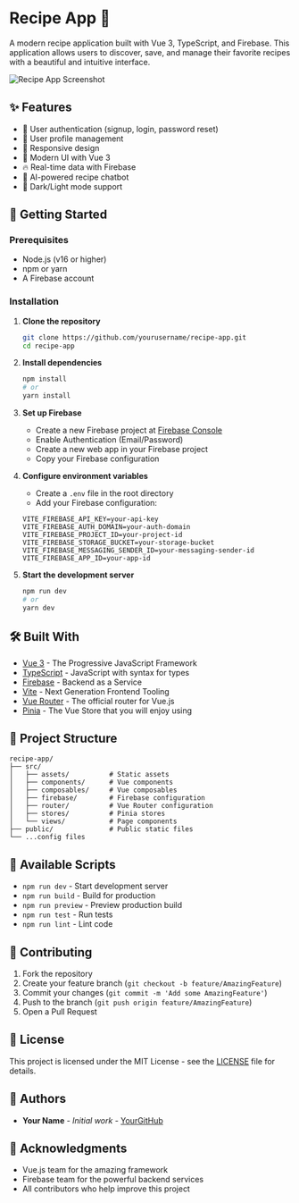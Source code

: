 # Recipe App 🍳

A modern recipe application built with Vue 3, TypeScript, and Firebase. This application allows users to discover, save, and manage their favorite recipes with a beautiful and intuitive interface.

![Recipe App Screenshot](screenshot.png)

## ✨ Features

- 🔐 User authentication (signup, login, password reset)
- 👤 User profile management
- 📱 Responsive design
- 🎨 Modern UI with Vue 3
- 🔥 Real-time data with Firebase
- 💬 AI-powered recipe chatbot
- 🌙 Dark/Light mode support

## 🚀 Getting Started

### Prerequisites

- Node.js (v16 or higher)
- npm or yarn
- A Firebase account

### Installation

1. **Clone the repository**

   ```bash
   git clone https://github.com/yourusername/recipe-app.git
   cd recipe-app
   ```

2. **Install dependencies**

   ```bash
   npm install
   # or
   yarn install
   ```

3. **Set up Firebase**

   - Create a new Firebase project at [Firebase Console](https://console.firebase.google.com/)
   - Enable Authentication (Email/Password)
   - Create a new web app in your Firebase project
   - Copy your Firebase configuration

4. **Configure environment variables**

   - Create a `.env` file in the root directory
   - Add your Firebase configuration:

   ```env
   VITE_FIREBASE_API_KEY=your-api-key
   VITE_FIREBASE_AUTH_DOMAIN=your-auth-domain
   VITE_FIREBASE_PROJECT_ID=your-project-id
   VITE_FIREBASE_STORAGE_BUCKET=your-storage-bucket
   VITE_FIREBASE_MESSAGING_SENDER_ID=your-messaging-sender-id
   VITE_FIREBASE_APP_ID=your-app-id
   ```

5. **Start the development server**
   ```bash
   npm run dev
   # or
   yarn dev
   ```

## 🛠️ Built With

- [Vue 3](https://vuejs.org/) - The Progressive JavaScript Framework
- [TypeScript](https://www.typescriptlang.org/) - JavaScript with syntax for types
- [Firebase](https://firebase.google.com/) - Backend as a Service
- [Vite](https://vitejs.dev/) - Next Generation Frontend Tooling
- [Vue Router](https://router.vuejs.org/) - The official router for Vue.js
- [Pinia](https://pinia.vuejs.org/) - The Vue Store that you will enjoy using

## 📁 Project Structure

```
recipe-app/
├── src/
│   ├── assets/          # Static assets
│   ├── components/      # Vue components
│   ├── composables/     # Vue composables
│   ├── firebase/        # Firebase configuration
│   ├── router/          # Vue Router configuration
│   ├── stores/          # Pinia stores
│   └── views/           # Page components
├── public/              # Public static files
└── ...config files
```

## 🔧 Available Scripts

- `npm run dev` - Start development server
- `npm run build` - Build for production
- `npm run preview` - Preview production build
- `npm run test` - Run tests
- `npm run lint` - Lint code

## 🤝 Contributing

1. Fork the repository
2. Create your feature branch (`git checkout -b feature/AmazingFeature`)
3. Commit your changes (`git commit -m 'Add some AmazingFeature'`)
4. Push to the branch (`git push origin feature/AmazingFeature`)
5. Open a Pull Request

## 📝 License

This project is licensed under the MIT License - see the [LICENSE](LICENSE) file for details.

## 👥 Authors

- **Your Name** - _Initial work_ - [YourGitHub](https://github.com/yourusername)

## 🙏 Acknowledgments

- Vue.js team for the amazing framework
- Firebase team for the powerful backend services
- All contributors who help improve this project
